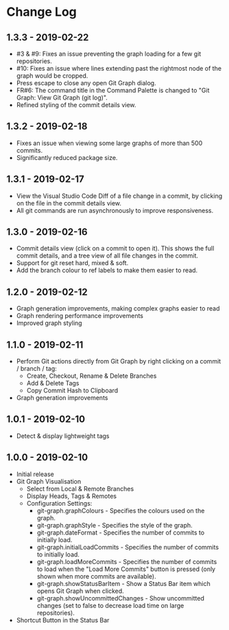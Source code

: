 # Change Log

## 1.3.3 - 2019-02-22
* #3 & #9: Fixes an issue preventing the graph loading for a few git repositories.
* #10: Fixes an issue where lines extending past the rightmost node of the graph would be cropped.
* Press escape to close any open Git Graph dialog.
* FR#6: The command title in the Command Palette is changed to "Git Graph: View Git Graph (git log)".
* Refined styling of the commit details view.

## 1.3.2 - 2019-02-18
* Fixes an issue when viewing some large graphs of more than 500 commits.
* Significantly reduced package size.

## 1.3.1 - 2019-02-17
* View the Visual Studio Code Diff of a file change in a commit, by clicking on the file in the commit details view.
* All git commands are run asynchronously to improve responsiveness.

## 1.3.0 - 2019-02-16
* Commit details view (click on a commit to open it). This shows the full commit details, and a tree view of all file changes in the commit.
* Support for git reset hard, mixed & soft.
* Add the branch colour to ref labels to make them easier to read.

## 1.2.0 - 2019-02-12
* Graph generation improvements, making complex graphs easier to read
* Graph rendering performance improvements
* Improved graph styling

## 1.1.0 - 2019-02-11
* Perform Git actions directly from Git Graph by right clicking on a commit / branch / tag:
    * Create, Checkout, Rename & Delete Branches
    * Add & Delete Tags
    * Copy Commit Hash to Clipboard
* Graph generation improvements

## 1.0.1 - 2019-02-10
* Detect & display lightweight tags

## 1.0.0 - 2019-02-10
* Initial release
* Git Graph Visualisation
    * Select from Local & Remote Branches
    * Display Heads, Tags & Remotes
    * Configuration Settings:
        * git-graph.graphColours - Specifies the colours used on the graph.
        * git-graph.graphStyle - Specifies the style of the graph.
        * git-graph.dateFormat - Specifies the number of commits to initially load.
        * git-graph.initialLoadCommits - Specifies the number of commits to initially load.
        * git-graph.loadMoreCommits - Specifies the number of commits to load when the "Load More Commits" button is pressed (only shown when more commits are available).
        * git-graph.showStatusBarItem - Show a Status Bar item which opens Git Graph when clicked.
        * git-graph.showUncommittedChanges - Show uncommitted changes (set to false to decrease load time on large repositories).
* Shortcut Button in the Status Bar